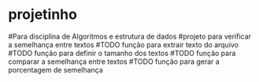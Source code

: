 # projetinho
#Para disciplina de Algoritmos e estrutura de dados
#projeto para verificar a semelhança entre textos 
#TODO função para extrair texto do arquivo 
#TODO função para definir o tamanho dos textos 
#TODO função para comparar a semelhança entre textos 
#TODO função para gerar a porcentagem de semelhança
